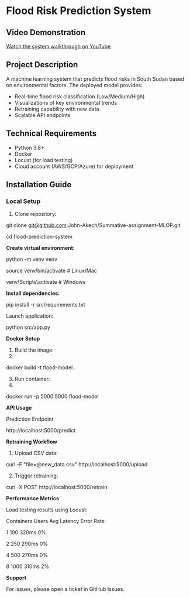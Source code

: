 # Flood Risk Prediction System

## Video Demonstration
[Watch the system walkthrough on YouTube](https://youtu.be/demo-link-here)

## Project Description
A machine learning system that predicts flood risks in South Sudan based on environmental factors. The deployed model provides:
- Real-time flood risk classification (Low/Medium/High)
- Visualizations of key environmental trends
- Retraining capability with new data
- Scalable API endpoints

## Technical Requirements
- Python 3.8+
- Docker
- Locust (for load testing)
- Cloud account (AWS/GCP/Azure) for deployment

## Installation Guide

### Local Setup
1. Clone repository:

git clone git@github.com:John-Akech/Summative-assignment-MLOP.git

cd flood-prediction-system

**Create virtual environment:**

python -m venv venv

source venv/bin/activate  # Linux/Mac

venv\Scripts\activate    # Windows

**Install dependencies:**

pip install -r src/requirements.txt

Launch application:

python src/app.py

**Docker Setup**

1. Build the image:
2. 
docker build -t flood-model .

3. Run container:
4. 
docker run -p 5000:5000 flood-model

**API Usage**

Prediction Endpoint

http://localhost:5000/predict

**Retraining Workflow**

1. Upload CSV data:

curl -F "file=@new_data.csv" http://localhost:5000/upload

2. Trigger retraining:

curl -X POST http://localhost:5000/retrain

**Performance Metrics**

Load testing results using Locust:

Containers	Users	Avg Latency	Error Rate

1	          100	  320ms	      0%

2          	250	  290ms      	0%

4          	500	  270ms      	0%

8	          1000	310ms      	2%


**Support**

For issues, please open a ticket in GitHub Issues.

